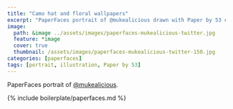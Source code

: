 ```yaml
---
title: "Camo hat and floral wallpapers"
excerpt: "PaperFaces portrait of @mukealicious drawn with Paper by 53 on an iPad."
image: 
  path: &image ../assets/images/paperfaces-mukealicious-twitter.jpg 
  feature: *image
  cover: true
  thumbnail: /assets/images/paperfaces-mukealicious-twitter-150.jpg
categories: [paperfaces]
tags: [portrait, illustration, Paper by 53]
---
```


PaperFaces portrait of [@mukealicious](https://twitter.com/mukealicious).

{% include boilerplate/paperfaces.md %}
